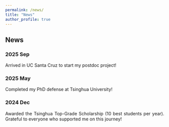 ```yaml
---
permalink: /news/
title: "News"
author_profile: true
---
```


## News

### 2025 Sep

<p align="justify">
Arrived in UC Santa Cruz to start my postdoc project!
</p>

### 2025 May

<p align="justify">
Completed my PhD defense at Tsinghua University!
</p>

### 2024 Dec

<p align="justify">
Awarded the Tsinghua Top-Grade Scholarship (10 best students per year).
Grateful to everyone who supported me on this journey!
</p>
